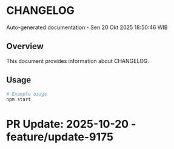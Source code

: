 # CHANGELOG

Auto-generated documentation - Sen 20 Okt 2025 18:50:46 WIB

## Overview

This document provides information about CHANGELOG.

## Usage

```bash
# Example usage
npm start
```

# PR Update: 2025-10-20 - feature/update-9175
